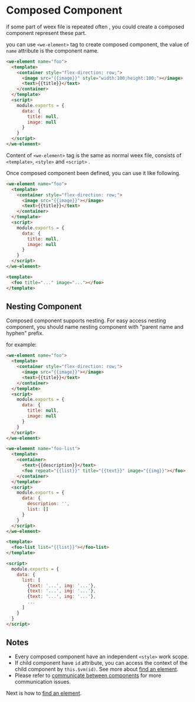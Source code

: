 # Composed Component

if some part of weex file is repeated often , you could create a composed component represent these part.

you can use `<we-element>` tag to create composed component, the value of `name` attribute is the component name.

```html
<we-element name="foo">
  <template>
    <container style="flex-direction: row;">
      <image src="{{image}}" style="width:100;height:100;"></image>
      <text>{{title}}</text>
    </container>
  </template>
  <script>
    module.exports = {
      data: {
        title: null,
        image: null
      }
    }
  </script>
</we-element>
```

Content of `<we-element>` tag is the same as normal weex file, consists of `<template>`, `<style>` and `<script>` .

Once composed component been defined, you can use it like following.

```html
<we-element name="foo">
  <template>
    <container style="flex-direction: row;">
      <image src="{{image}}"></image>
      <text>{{title}}</text>
    </container>
  </template>
  <script>
    module.exports = {
      data: {
        title: null,
        image: null
      }
    }
  </script>
</we-element>

<template>
  <foo title="..." image="..."></foo>
</template>
```

## Nesting Component

Composed component supports nesting. For easy access nesting component, you should name nesting component with "parent name and hyphen" prefix.

for example: 

```html
<we-element name="foo">
  <template>
    <container style="flex-direction: row;">
      <image src="{{image}}"></image>
      <text>{{title}}</text>
    </container>
  </template>
  <script>
    module.exports = {
      data: {
        title: null,
        image: null
      }
    }
  </script>
</we-element>

<we-element name="foo-list">
  <template>
    <container>
      <text>{{description}}</text>
      <foo repeat="{{list}}" title="{{text}}" image="{{img}}"></foo>
    </container>
  </template>
  <script>
    module.exports = {
      data: {
        description: '',
        list: []
      }
    }
  </script>
</we-element>

<template>
  <foo-list list="{{list}}"></foo-list>
</template>

<script>
  module.exports = {
    data: {
      list: [
        {text: '...', img: '...'},
        {text: '...', img: '...'},
        {text: '...', img: '...'},
        ...
      ]
    }
  }
</script>
```


## Notes

- Every composed component have an independent `<style>` work scope.
- If child component have `id` attribute, you can access the context of the child component by `this.$vm(id)`. See more about [find an element](./id.md).
- Please refer to [communicate between components](./comm.md) for more communication issues.

Next is how to [find an element](./id.md).
